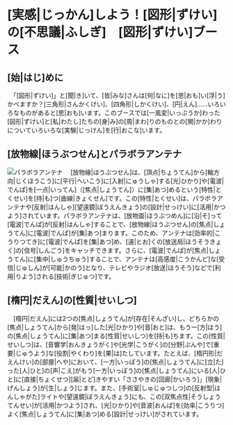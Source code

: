 # [実感|じっかん]しよう！[図形|ずけい]の[不思議|ふしぎ]　[図形|ずけい]ブース

## [始|はじ]めに
　「[図形|ずけい]」と[聞|き]いて、[皆|みな]さんは[何|なに]を[思|おも]い[浮|う]かべますか？[三角形|さんかくけい]、[四角形|しかくけい]、[円|えん]……いろいろなものがあると[思|おも]います。このブースでは[一風変|いっぷうか]わった[図形|ずけい]と[私|わたし]たちの[身|み]の[周|まわ]りのものとの[関|かか]わりについていろいろな[実験|じっけん]を[行|おこな]います。

## [放物線|ほうぶつせん]とパラボラアンテナ
![パラボラアンテナ](/img/shape/パラボラアンテナ.jpg)
　[放物線|ほうぶつせん]は、[頂点|ちょうてん]から[軸方向|じくほうこう]に[平行|へいこう]に[入射|にゅうしゃ]する[光|ひかり]や[電波|でんぱ]を[一点|いってん]（[焦点|しょうてん]）に[集|あつ]めるという[特性|とくせい]を[持|も]つ[曲線|きょくせん]です。この[特性|とくせい]は、パラボラアンテナや[反射|はんしゃ][望遠鏡|ぼうえんきょう]の[設計|せっけい]に[活用|かつよう]されています。パラボラアンテナは、[放物面|ほうぶつめん]に[沿|そ]って[電波|でんぱ]が[反射|はんしゃ]することで、[放物線|ほうぶつせん]の[焦点|しょうてん]に[電波|でんぱ]が[集|あつ]まります。このため、アンテナは[効率的|こうりつてき]に[電波|でんぱ]を[集|あつ]め、[遠|とお]くの[放送局|ほうそうきょく]の[信号|しんごう]をキャッチできます。さらに、[電波|でんぱ]が[焦点|しょうてん]に[集中|しゅうちゅう]することで、アンテナは[高感度|こうかんど]な[受信|じゅしん]が[可能|かのう]となり、テレビやラジオ[放送|ほうそう]などで[利用|りよう]される[技術|ぎじゅつ]です。

## [楕円|だえん]の[性質|せいしつ]
　[楕円|だえん]には2つの[焦点|しょうてん]が[存在|そんざい]し、どちらかの[焦点|しょうてん]から[発|はっ]した[光|ひかり]や[音|おと]は、もう一[方|ほう]の[焦点|しょうてん]に[集|あつ]まる[性質|せいしつ]を[持|も]ちます。この[性質|せいしつ]は、[音響学|おんきょうがく]や[光学|こうがく]の[分野|ぶんや]で[重要|じゅうよう]な[役割|やくわり]を[果|は]たしています。たとえば、[楕円形|だえんけい]の[部屋|へや]において、[一方|いっぽう]の[焦点|しょうてん]に[立|た]った[人|ひと]の[声|こえ]がもう[一方|いっぽう]の[焦点|しょうてん]にいる[人|ひと]に[直接|ちょくせつ][届|とど]きやすい「ささやきの[回廊|かいろう]」[現象|げんしょう]が[生|しょう]じます。また、[手術室|しゅじゅつしつ]の[反射型|はんしゃがた]ライトや[望遠鏡|ぼうえんきょう]にも、この[双焦点性|そうしょうてんせい]が[活用|かつよう]され、[光|ひかり]や[音波|おんぱ]を[効率|こうりつ]よく[焦点|しょうてん]に[集|あつ]める[設計|せっけい]がされています。
